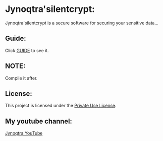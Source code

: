 # Jynoqtra'silentcrypt:
Jynoqtra'silentcrypt is a secure software for securing your sensitive data...

## Guide:
Click [GUIDE](GUIDE.md) to see it.

## NOTE:
Compile it after.

## License:
This project is licensed under the [Private Use License](LICENSE.md).

## My youtube channel:
[Jynoqtra YouTube](https://www.youtube.com/@Jynoqtra)
